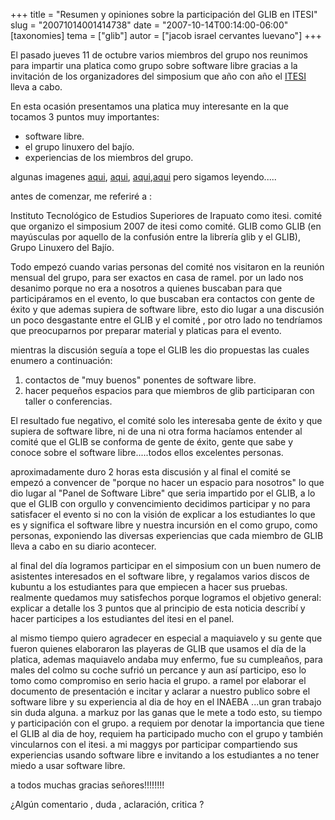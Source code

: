 +++
title = "Resumen y opiniones sobre la participación del GLIB en ITESI"
slug = "20071014001414738"
date = "2007-10-14T00:14:00-06:00"
[taxonomies]
tema = ["glib"]
autor = ["jacob israel cervantes luevano"]
+++

El pasado jueves 11 de octubre varios miembros del grupo nos reunimos
para impartir una platica como grupo sobre software libre gracias a la
invitación de los organizadores del simposium que año con año el
[ITESI](http://www.itesi.edu.mx/deflash.asp?liga=intro.asp?cve=introfoto.htm)
lleva a cabo.

En esta ocasión presentamos una platica muy interesante en la que
tocamos 3 puntos muy importantes:


-   software libre.
-   el grupo linuxero del bajío.
-   experiencias de los miembros del grupo.


algunas imagenes
[aqui](http://ministeriosjm.com/area51/~jacob/imgs/glib/itesioct1107/glibitesi07.jpg),
[aqui](http://ministeriosjm.com/area51/~jacob/imgs/glib/itesioct1107/S5030507mini.jpg),
[aqui](http://ministeriosjm.com/area51/~jacob/imgs/glib/itesioct1107/S5030510mini.jpg),[aqui](http://ministeriosjm.com/area51/~jacob/imgs/glib/itesioct1107/S5030511mini.jpg)
pero sigamos leyendo.....

<!-- more -->
antes de comenzar, me referiré a :

Instituto Tecnológico de Estudios Superiores de Irapuato como itesi.
comité que organizo el simposium 2007 de itesi como comité.
GLIB como GLIB (en mayúsculas por aquello de la confusión entre la
librería glib y el GLIB), Grupo Linuxero del Bajío.


Todo empezó cuando varias personas del comité nos visitaron en la
reunión mensual del grupo, para ser exactos en casa de ramel.
por un lado nos desanimo porque no era a nosotros a quienes buscaban
para que participáramos en el evento, lo que buscaban era contactos con
gente de éxito y que ademas supiera de software libre, esto dio lugar a
una discusión un poco desgastante entre el GLIB y el comité , por otro
lado no tendríamos que preocuparnos por preparar material y platicas
para el evento.

mientras la discusión seguía a tope el GLIB les dio propuestas las
cuales enumero a continuación:

1.  contactos de "muy buenos" ponentes de software libre.
2.  hacer pequeños espacios para que miembros de glib participaran con
    taller o conferencias.

El resultado fue negativo, el comité solo les interesaba gente de éxito
y que supiera de software libre, ni de una ni otra forma hacíamos
entender al comité que el GLIB se conforma de gente de éxito, gente que
sabe y conoce sobre el software libre.....todos ellos excelentes
personas.

aproximadamente duro 2 horas esta discusión y al final el comité se
empezó a convencer de "porque no hacer un espacio para nosotros" lo que
dio lugar al "Panel de Software Libre" que seria impartido por el GLIB,
a lo que el GLIB con orgullo y convencimiento decidimos participar y no
para satisfacer el evento si no con la visión de explicar a los
estudiantes lo que es y significa el software libre y nuestra incursión
en el como grupo, como personas, exponiendo las diversas experiencias
que cada miembro de GLIB lleva a cabo en su diario acontecer.

al final del día logramos participar en el simposium con un buen numero
de asistentes interesados en el software libre, y regalamos varios
discos de kubuntu a los estudiantes para que empiecen a hacer sus
pruebas.
realmente quedamos muy satisfechos porque logramos el objetivo general:
explicar a detalle los 3 puntos que al principio de esta noticia
describí y hacer participes a los estudiantes del itesi en el panel.

al mismo tiempo quiero agradecer en especial a maquiavelo y su gente que
fueron quienes elaboraron las playeras de GLIB que usamos el día de la
platica, ademas maquiavelo andaba muy enfermo, fue su cumpleaños, para
males del colmo su coche sufrió un percance y aun así participo, eso lo
tomo como compromiso en serio hacia el grupo.
a ramel por elaborar el documento de presentación e incitar y aclarar a
nuestro publico sobre el software libre y su experiencia al dia de hoy
en el INAEBA ...un gran trabajo sin duda alguna.
a markuz por las ganas que le mete a todo esto, su tiempo y
participación con el grupo.
a requiem por denotar la importancia que tiene el GLIB al dia de hoy,
requiem ha participado mucho con el grupo y también vincularnos con el
itesi.
a mi maggys por participar compartiendo sus experiencias usando software
libre e invitando a los estudiantes a no tener miedo a usar software
libre.

a todos muchas gracias señores!!!!!!!!

¿Algún comentario , duda , aclaración, critica ?

